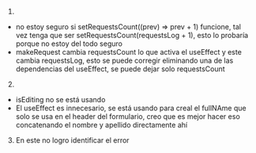 1.

- no estoy seguro si setRequestsCount((prev) => prev + 1) funcione, tal vez tenga que ser setRequestsCount(requestsLog + 1), esto lo probaría porque no estoy del todo seguro
- makeRequest cambia requestsCount lo que activa el useEffect y este cambia requestsLog, esto se puede corregir eliminando una de las dependencias del useEffect, se puede dejar solo requestsCount

2.

- isEditing no se está usando
- El useEffect es innecesario, se está usando para creal el fullNAme que solo se usa en el header del formulario, creo que es mejor hacer eso concatenando el nombre y apellido directamente ahí

3. En este no logro identificar el error
